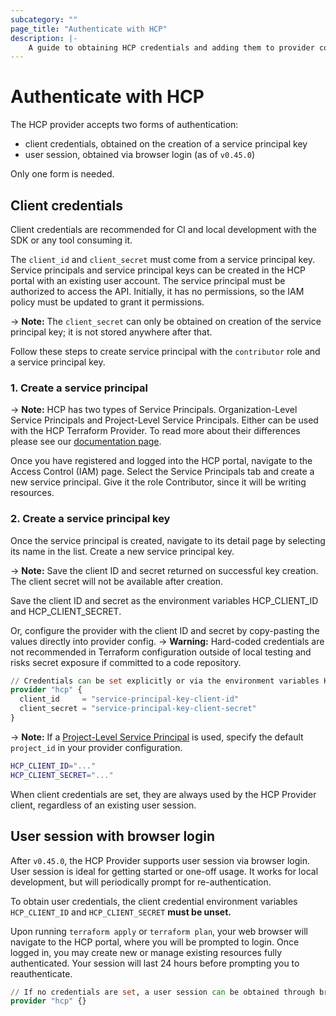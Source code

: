 ```yaml
---
subcategory: ""
page_title: "Authenticate with HCP"
description: |-
    A guide to obtaining HCP credentials and adding them to provider configuration.
---
```


# Authenticate with HCP

The HCP provider accepts two forms of authentication:

- client credentials, obtained on the creation of a service principal key
- user session, obtained via browser login (as of `v0.45.0`)

Only one form is needed.

## Client credentials

Client credentials are recommended for CI and local development with the SDK or any tool consuming it.

The `client_id` and `client_secret` must come from a service principal key. Service principals and service principal keys can be created in the HCP portal with an existing user account. The service principal must be authorized to access the API. Initially, it has no permissions, so the IAM policy must be updated to grant it permissions.

-> **Note:** The `client_secret` can only be obtained on creation of the service principal key; it is not stored anywhere after that.

Follow these steps to create service principal with the `contributor` role and a service principal key.

### 1. Create a service principal
-> **Note:** HCP has two types of Service Principals. Organization-Level Service Principals and Project-Level Service Principals. Either can be used with the HCP Terraform Provider. To read more about their differences please see our [documentation page](https://cloud.hashicorp.com/docs/hcp/admin/iam/service-principal).

Once you have registered and logged into the HCP portal, navigate to the Access Control (IAM) page. Select the Service Principals tab and create a new service principal. Give it the role Contributor, since it will be writing resources.

### 2. Create a service principal key

Once the service principal is created, navigate to its detail page by selecting its name in the list. Create a new service principal key.

-> **Note:** Save the client ID and secret returned on successful key creation. The client secret will not be available after creation.

Save the client ID and secret as the environment variables HCP_CLIENT_ID and HCP_CLIENT_SECRET.

Or, configure the provider with the client ID and secret by copy-pasting the values directly into provider config.
-> **Warning:** Hard-coded credentials are not recommended in Terraform configuration outside of local testing and risks secret exposure if committed to a code repository.

```terraform
// Credentials can be set explicitly or via the environment variables HCP_CLIENT_ID and HCP_CLIENT_SECRET
provider "hcp" {
  client_id     = "service-principal-key-client-id"
  client_secret = "service-principal-key-client-secret"
}
```
-> **Note:** If a [Project-Level Service Principal](https://cloud.hashicorp.com/docs/hcp/admin/iam/service-principal) is used, specify the default `project_id` in your provider configuration.

```bash
HCP_CLIENT_ID="..."
HCP_CLIENT_SECRET="..."
```

When client credentials are set, they are always used by the HCP Provider client, regardless of an existing user session.

## User session with browser login

After `v0.45.0`, the HCP Provider supports user session via browser login. User session is ideal for getting started or one-off usage. It works for local development, but will periodically prompt for re-authentication.

To obtain user credentials, the client credential environment variables `HCP_CLIENT_ID` and `HCP_CLIENT_SECRET` **must be unset.**

Upon running `terraform apply` or `terraform plan`, your web browser will navigate to the HCP portal, where you will be prompted to login. Once logged in, you may create new or manage existing resources fully authenticated. Your session will last 24 hours before prompting you to reauthenticate.

```terraform
// If no credentials are set, a user session can be obtained through browser login.
provider "hcp" {}
```
